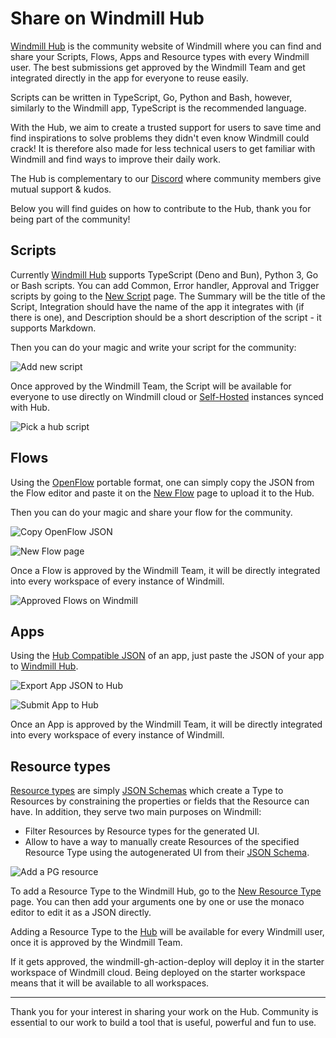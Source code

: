 # Share on Windmill Hub

[Windmill Hub][wm-hub] is the community website of Windmill where you can find
and share your Scripts, Flows, Apps and Resource types with every Windmill user.
The best submissions get approved by the Windmill Team and get integrated
directly in the app for everyone to reuse easily.

Scripts can be written in TypeScript, Go, Python and Bash, however,
similarly to the Windmill app, TypeScript is the recommended language.

With the Hub, we aim to create a trusted support for users to save time and find inspirations to solve problems they didn't even know Windmill could crack! It is therefore also made for less technical users to get familiar with Windmill and find ways to improve their daily work.

The Hub is complementary to our [Discord][wm-discord] where community members give mutual support & kudos.

Below you will find guides on how to contribute to the Hub, thank you for being part of the community!

## Scripts

Currently [Windmill Hub][wm-hub] supports TypeScript (Deno and Bun), Python 3, Go or Bash scripts.
You can add Common, Error handler, Approval and Trigger scripts by
going to the <a rel="nofollow" href="https://hub.windmill.dev/scripts/add">New Script</a> page. The
Summary will be the title of the Script, Integration should have the name of
the app it integrates with (if there is one), and Description should be a
short description of the script - it supports Markdown.

Then you can do your magic and write your script for the community:

![Add new script](./add_new_script.png.webp "Add new script on Hub")

Once approved by the Windmill Team, the Script will be available for
everyone to use directly on Windmill cloud or [Self-Hosted](../../advanced/1_self_host/index.mdx) instances synced with Hub.

![Pick a hub script](./pick_a_hub_script.png.webp)

## Flows

Using the [OpenFlow](../../openflow/index.mdx) portable format, one can simply
copy the JSON from the Flow editor and paste it on the
[New Flow](https://hub.windmill.dev/flows/add) page to upload it to the Hub.

Then you can do your magic and share your flow for the community.

![Copy OpenFlow JSON](./export_flow.png.webp)

![New Flow page](./new_flow.png.webp)

Once a Flow is approved by the Windmill Team, it will be directly integrated
into every workspace of every instance of Windmill.

![Approved Flows on Windmill](./approved_flows.png.webp)

## Apps

Using the [Hub Compatible JSON](../../apps/0_toolbar.md#hub-compatible-json) of an app, just paste the JSON of your app to [Windmill Hub](https://hub.windmill.dev/).

![Export App JSON to Hub](../../assets/apps/1_app_toolbar/export_hub.png.webp "Export App JSON to Hub")

![Submit App to Hub](../../assets/apps/1_app_toolbar/submit_app.png.webp "Submit App to Hub")

Once an App is approved by the Windmill Team, it will be directly integrated into every workspace of every instance of Windmill.

## Resource types

[Resource types](../../core_concepts/3_resources_and_types/index.mdx) are simply
[JSON Schemas](../../core_concepts/13_json_schema_and_parsing/index.mdx) which create a Type to
Resources by constraining the properties or fields that the Resource can have.
In addition, they serve two main purposes on Windmill:

- Filter Resources by Resource types for the generated UI.
- Allow to have a way to manually create Resources of the specified Resource
  Type using the autogenerated UI from their [JSON Schema](../../core_concepts/13_json_schema_and_parsing/index.mdx).

![Add a PG resource](./add_resource_pg.png.webp "Add a PG resource")

To add a Resource Type to the Windmill Hub, go to the
[New Resource Type](https://hub.windmill.dev/resource_types/add) page. You can
then add your arguments one by one or use the monaco editor to edit it as a JSON
directly.

Adding a Resource Type to the [Hub][wm-hub] will be available for every
Windmill user, once it is approved by the Windmill Team.

If it gets approved, the
windmill-gh-action-deploy will deploy it in the starter workspace of Windmill cloud. Being deployed on the
starter workspace means that it will be available to all workspaces.

---

Thank you for your interest in sharing your work on the Hub. Community is essential to our work to build a tool that is useful, powerful and fun to use.

<!-- Resources -->

[wm-hub]: https://hub.windmill.dev
[wm-discord]: https://discord.com/invite/V7PM2YHsPB

<!-- ## Scripts

Scripts are standalone apps that can be reused and chained as building blocks to
create more complex Flows. In order to add a new script, goto the Scripts
section on the Windmill Hub homepage and select "Submit a new script".

Once a script is created in Windmill, it can easily be added to Windmill Hub by
navigating to the script information page and clicking the "Publish to Hub"
button. You will be redirected to a submit new script page on Windmill Hub.
Enter a short "Summary" describing what the script does. Next enter the name of
the app that the script uses and add a description with further information.
Finally, add the code for the script into the editor and click save to publish
the new script on Windmill Hub.

![Submit From Hub](./submit-script-from-windmill.png.webp)

Alternatively, scripts can be added directly from the
[Windmill Hub](https://hub.windmill.dev/). To add a new script navigate to the
script section on the Windmill Hub homepage and select "Submit a new trigger
script".

![Hub Scripts](./hub-script.png.webp)

Enter a short "Summary" describing what the script does. Next enter the name of
the app that the script uses and add a description with further information.
Finally, add the code for the script into the editor and click save to publish
the new script on Windmill Hub.

![Submit Scripts](./submit-script.png.webp)

## Trigger Script

Trigger scripts are scripts whose purpose is to pull data from an external
source and return all new items since last run. They are generally used in flows
that are scheduled very regularly to reduce latency to react to new events. When
new items are returned by a trigger script, it will trigger the rest of the flow
once per item. If no new items, the flow will be skipped.

Once a trigger script is created in Windmill, it can easily be added to Windmill
Hub by navigating to the trigger script information page and clicking the
"Publish to Hub" button. You will be redirected to a submit new trigger script
page on Windmill Hub.

![Submit From Hub](./submit-script-from-windmill.png.webp)

Alternatively, trigger scripts can be added directly from the
[Windmill Hub](https://hub.windmill.dev/). To add a new trigger script navigate
to the trigger script section on the Windmill Hub homepage and select "Submit a
new trigger script".

![Trigger scripts](./hub-trigger-script.png.webp)

Next, enter a short "Summary" describing what the trigger script does. Next
enter the name of the app that the trigger script uses and add a description
with further information. Finally, add the code for the trigger script into the
editor and click save to publish the new trigger script on Windmill Hub.

![Submit Trigger scripts](./hub-submit-trigger-scripts.png.webp) -->
